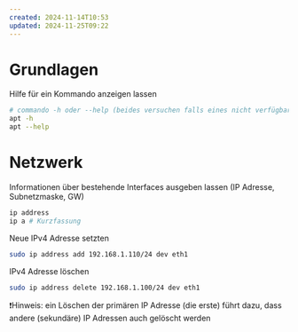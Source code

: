 ```yaml
---
created: 2024-11-14T10:53
updated: 2024-11-25T09:22
---
```

# Grundlagen

Hilfe für ein Kommando anzeigen lassen

```bash
# commando -h oder --help (beides versuchen falls eines nicht verfügbar ist)
apt -h
apt --help
```
# Netzwerk

Informationen über bestehende Interfaces ausgeben lassen (IP Adresse, Subnetzmaske, GW)

```bash
ip address
ip a # Kurzfassung
```

Neue IPv4 Adresse setzten

```bash
sudo ip address add 192.168.1.110/24 dev eth1
```

IPv4 Adresse löschen

```bash
sudo ip address delete 192.168.1.100/24 dev eth1
```

❗Hinweis: ein Löschen der primären IP Adresse (die erste) führt dazu, dass andere (sekundäre) IP Adressen auch gelöscht werden
